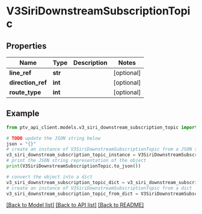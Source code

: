 # V3SiriDownstreamSubscriptionTopic


## Properties

Name | Type | Description | Notes
------------ | ------------- | ------------- | -------------
**line_ref** | **str** |  | [optional] 
**direction_ref** | **int** |  | [optional] 
**route_type** | **int** |  | [optional] 

## Example

```python
from ptv_api_client.models.v3_siri_downstream_subscription_topic import V3SiriDownstreamSubscriptionTopic

# TODO update the JSON string below
json = "{}"
# create an instance of V3SiriDownstreamSubscriptionTopic from a JSON string
v3_siri_downstream_subscription_topic_instance = V3SiriDownstreamSubscriptionTopic.from_json(json)
# print the JSON string representation of the object
print(V3SiriDownstreamSubscriptionTopic.to_json())

# convert the object into a dict
v3_siri_downstream_subscription_topic_dict = v3_siri_downstream_subscription_topic_instance.to_dict()
# create an instance of V3SiriDownstreamSubscriptionTopic from a dict
v3_siri_downstream_subscription_topic_from_dict = V3SiriDownstreamSubscriptionTopic.from_dict(v3_siri_downstream_subscription_topic_dict)
```
[[Back to Model list]](../README.md#documentation-for-models) [[Back to API list]](../README.md#documentation-for-api-endpoints) [[Back to README]](../README.md)


